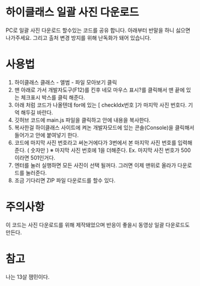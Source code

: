 # 하이클래스 일괄 사진 다운로드
PC로 일괄 사진 다운로드 할수있는 코드를 공유 합니다. 
아래부터 반말을 하니 싫으면 나가주세요.
그리고 출처 변경 방지를 위해 난독화가 돼어 있습니다.

# 사용법
1. 하이클래스 클래스 - 앨범 - 파일 모아보기 클릭
2. 맨 아래로 가서 개발자도구(F12)를 킨후 네모 마우스 표시?를 클릭해서 맨 끝에 있는 체크표시 박스를 클릭 해준다.
3. 아래 처럼 코드가 나올텐데 for에 있는 [ checkIdx번호 ]가 마지막 사진 번호다. 기억 해두길 바란다.
  <label data-v-4c41bf8c="" for="checkIdx711"></label>
4. 깃허브 코드에 main.js 파일을 클릭하고 안에 내용을 복사한다.
5. 복사한걸 하이클래스 사이트에 켜논 개발자모드에 있는 콘솔(Console)을 클릭해서 들어가고 안에 붙여넣기 한다.
6. 코드에 마지막 사진 번호라고 써논거에다가 3번에서 본 마지막 사진 번호를 입력해준다. ( 숫자만 )
※ 마지막 사진 번호에 1을 더해준다.
   Ex. 마지막 사진 번호가 500이라면 501인거다.
7. 엔터를 눌러 실행하면 모든 사진이 선택 될꺼다. 그러면 이제 맨위로 올라가 다운로드를 눌러준다.
8. 조금 기다리면 ZIP 파일 다운로드를 할수 있다.

# 주의사항
이 코드는 사진 다운로드를 위해 제작돼었으며 반응이 좋을시 동영상 일괄 다운로드도 만든다.

# 참고
나는 13살 잼민이다.
